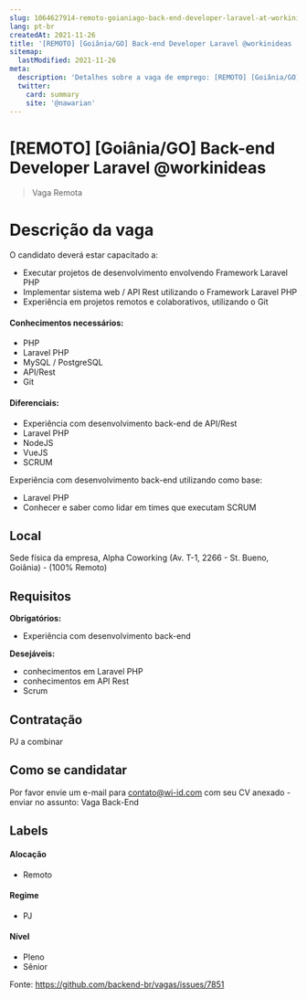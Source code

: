 ```yaml
---
slug: 1064627914-remoto-goianiago-back-end-developer-laravel-at-workinideas
lang: pt-br
createdAt: 2021-11-26
title: '[REMOTO] [Goiânia/GO] Back-end Developer Laravel @workinideas  - Vaga de Emprego'
sitemap:
  lastModified: 2021-11-26
meta:
  description: 'Detalhes sobre a vaga de emprego: [REMOTO] [Goiânia/GO] Back-end Developer Laravel @workinideas '
  twitter:
    card: summary
    site: '@nawarian'
---
```


# [REMOTO] [Goiânia/GO] Back-end Developer Laravel @workinideas 

<!--
==================================================
Caso a vaga for remoto
==================================================
-->
<!-- 
==================================================
POR FAVOR, SÓ POSTE SE A VAGA FOR PARA BACK-END!

Não faça distinção de gênero no título da vaga.

Use: "Back-End Developer" ao invés de 
"Desenvolvedor Back-End" \o/

Exemplo: `[São Paulo] Back-End Developer @ NOME DA EMPRESA`
==================================================
-->
<!--
==================================================
Caso a vaga for remoto durante a pandemia deixar a linha abaixo
==================================================
-->
> Vaga Remota

# Descrição da vaga

O candidato deverá estar capacitado a:
 - Executar projetos de desenvolvimento envolvendo Framework Laravel PHP
 - Implementar sistema web / API Rest utilizando o Framework Laravel PHP
 - Experiência em projetos remotos e colaborativos, utilizando o Git

#### Conhecimentos necessários: 

- PHP
- Laravel PHP
- MySQL / PostgreSQL
- API/Rest
- Git

#### Diferenciais:
 - Experiência com desenvolvimento back-end de API/Rest
 - Laravel PHP
 - NodeJS
 - VueJS
 - SCRUM

Experiência com desenvolvimento back-end utilizando como base:
 - Laravel PHP
 - Conhecer e saber como lidar em times que executam SCRUM

## Local

Sede física da empresa, Alpha Coworking (Av. T-1, 2266 - St. Bueno, Goiânia) - (100% Remoto)

## Requisitos

**Obrigatórios:**
- Experiência com desenvolvimento back-end

**Desejáveis:**
- conhecimentos em Laravel PHP
- conhecimentos em API Rest
- Scrum

## Contratação

PJ a combinar

## Como se candidatar

Por favor envie um e-mail para contato@wi-id.com com seu CV anexado - enviar no assunto: Vaga Back-End

## Labels
<!-- retire os labels que não fazem sentido à vaga -->

#### Alocação
- Remoto

#### Regime
- PJ

#### Nível
- Pleno
- Sênior



Fonte: https://github.com/backend-br/vagas/issues/7851